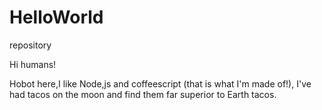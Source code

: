 # HelloWorld
repository

Hi humans!

Hobot here,I like Node,js and coffeescript (that is what I'm made of!),
I've had tacos on the moon and find them far superior to Earth tacos.
